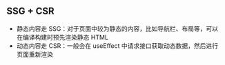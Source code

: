 ## SSG + CSR

- 静态内容走 SSG：对于页面中较为静态的内容，比如导航栏、布局等，可以在编译构建时预先渲染静态 HTML
- 动态内容走 CSR：一般会在 useEffect 中请求接口获取动态数据，然后进行页面重新渲染
